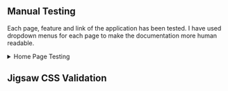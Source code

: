 ## Manual Testing

Each page, feature and link of the application has been tested.
I have used dropdown menus for each page to make the documentation more human readable.

<details>

<summary>
Home Page Testing</summary><br>

The HTML Templates associated with the home page are:

* base.html
* main-nav.html
* mobile-top-header.html
* index.html
* home-cards.html
* footer.html

Each link of the Home Page was tested and was marked 'pass' when the following expected behaviour was produced.

* Base Template and Footer Links -- All links direct to the correct URL and external links open in new tabs. 

* Login Redirect -- The user is directed to the correct page depending on the users authentication status upon login or when the login links in the homepage cards are clicked.

* Can Access Products Page From Hero GIF -- The user can access the Products page from the home page hero GIF.

* Can Access Hire Page -- The user can access the HIRE page from the home page hero GIF.

* Can Access Hire Page -- The user can access the Products page via the Product & Services Cards.

* Can Access Products Page -- The user can access the Products page via the Product & Services Cards.

* Can Access About Page -- The user can access the Products page via the Product & Services Cards.

<br>

| Auth Status     | Can Register | Can Login | Can Logout | Products Links | Hire Links | Nav/Footer Links | Profile Access | Product Manaagement Access | Wishlist Access |
|-----------------|--------------|-----------|------------|----------------|------------|------------------|----------------|----------------------------|-----------------|
| Admin           | no/pass      | no/pass   | yes/pass   | yes/pass       | yes/pass   | yes/pass         | yes/pass       | yes/pass                   | yes/pass        |
| Registered User | no/pass      | no/pass   | yes/pass   | yes/pass       | yes/pass   | yes/pass         | yes/pass       | no/pass                    | yes/pass        |
| Anonymous User  | yes/pass     | yes/pass  | no/pass    | yes/pass       | yes/pass   | yes/pass         | no/pass        | no/pass                    | no/pass         |                    |

<br>

Home page validator testing.

The Home page was passed through the W3C HTML Validator and returned multiple errors.

<img src="../docs/testing_images/w3_1_errors.png"><br>
_W3C HTML Validator Testing Screenshot_ 

The errors were corrected and now the Validator returns no errors.

<img src="../docs/testing_images/w3_1_home.png"><br>
_W3C HTML Validator Testing Screenshot_ 

The Home page was passed through the WCAG Color contrast checker and returned no contrast errors.

<img src="../docs/testing_images/home_wcag.png"><br>
_WCAG Validator Testing Screenshot_

The Home Page was passed through Lighthouse and returned the following performance results:

<img src="../docs/testing_images/lighthouse_1.png"><br>
_Desktop Lighthouse Performance Testing Screenshot_

<img src="../docs/testing_images/testing_val_5.png"><br>
_Mobile Lighthouse Performance Testing Screenshot_

In future versions of the app I hope to significantly improve mobile performance.
<br>
</details>


## Jigsaw CSS Validation


